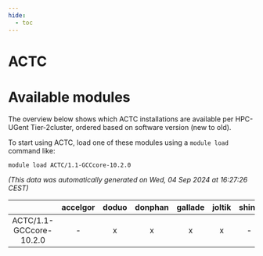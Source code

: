 ```yaml
---
hide:
  - toc
---
```


ACTC
====

# Available modules


The overview below shows which ACTC installations are available per HPC-UGent Tier-2cluster, ordered based on software version (new to old).

To start using ACTC, load one of these modules using a `module load` command like:

```shell
module load ACTC/1.1-GCCcore-10.2.0
```

*(This data was automatically generated on Wed, 04 Sep 2024 at 16:27:26 CEST)*  

| |accelgor|doduo|donphan|gallade|joltik|shinx|skitty|
| :---: | :---: | :---: | :---: | :---: | :---: | :---: | :---: |
|ACTC/1.1-GCCcore-10.2.0|-|x|x|x|x|-|x|
